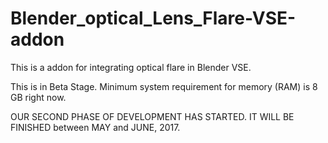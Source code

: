 # Blender_optical_Lens_Flare-VSE-addon
This is a addon for integrating optical flare in Blender VSE.


This is in Beta Stage. Minimum system requirement for memory (RAM) is 8 GB right now.

OUR SECOND PHASE OF DEVELOPMENT HAS STARTED. IT WILL BE FINISHED between MAY and JUNE, 2017.
